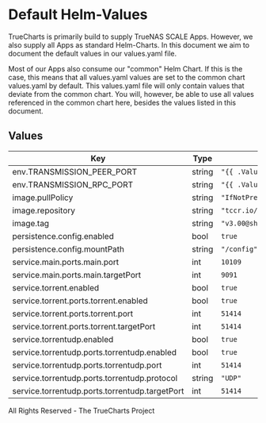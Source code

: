 # Default Helm-Values

TrueCharts is primarily build to supply TrueNAS SCALE Apps.
However, we also supply all Apps as standard Helm-Charts. In this document we aim to document the default values in our values.yaml file.

Most of our Apps also consume our "common" Helm Chart.
If this is the case, this means that all values.yaml values are set to the common chart values.yaml by default. This values.yaml file will only contain values that deviate from the common chart.
You will, however, be able to use all values referenced in the common chart here, besides the values listed in this document.

## Values

| Key | Type | Default | Description |
|-----|------|---------|-------------|
| env.TRANSMISSION_PEER_PORT | string | `"{{ .Values.service.torrent.ports.torrent.targetPort }}"` |  |
| env.TRANSMISSION_RPC_PORT | string | `"{{ .Values.service.main.ports.main.targetPort }}"` |  |
| image.pullPolicy | string | `"IfNotPresent"` |  |
| image.repository | string | `"tccr.io/truecharts/transmission"` |  |
| image.tag | string | `"v3.00@sha256:9a4f48483b93f74394b69555c9324c746414836de247fbeafec5f53c0b077b9f"` |  |
| persistence.config.enabled | bool | `true` |  |
| persistence.config.mountPath | string | `"/config"` |  |
| service.main.ports.main.port | int | `10109` |  |
| service.main.ports.main.targetPort | int | `9091` |  |
| service.torrent.enabled | bool | `true` |  |
| service.torrent.ports.torrent.enabled | bool | `true` |  |
| service.torrent.ports.torrent.port | int | `51414` |  |
| service.torrent.ports.torrent.targetPort | int | `51414` |  |
| service.torrentudp.enabled | bool | `true` |  |
| service.torrentudp.ports.torrentudp.enabled | bool | `true` |  |
| service.torrentudp.ports.torrentudp.port | int | `51414` |  |
| service.torrentudp.ports.torrentudp.protocol | string | `"UDP"` |  |
| service.torrentudp.ports.torrentudp.targetPort | int | `51414` |  |

All Rights Reserved - The TrueCharts Project
